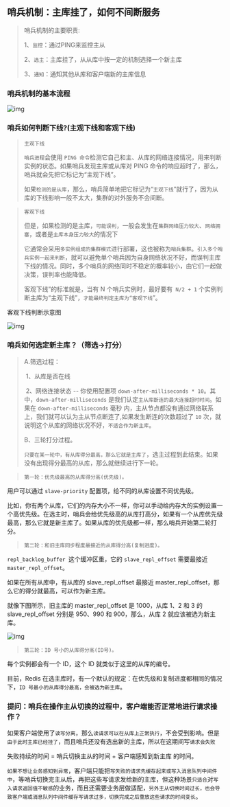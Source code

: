 ## 哨兵机制：主库挂了，如何不间断服务

> 哨兵机制的主要职责: 
>
> 1、`监控`：通过PING来监控主从 
>
> 2、`选主`：主库挂了，从从库中按一定的机制选择一个新主库 
>
> 3、`通知`：通知其他从库和客户端新的主库信息

### 哨兵机制的基本流程

![img](/redis/base/efcfa517d0f09d057be7da32a84cf2a1.jpg)

### 哨兵如何判断下线?(主观下线和客观下线)

> `主观下线`
>
> `哨兵进程`会使用 `PING 命令`检测它自己和主、从库的网络连接情况，用来判断实例的状态。如果哨兵发现主库或从库对 PING 命令的响应超时了，那么，哨兵就会先把它标记为“主观下线”。
>
> 如果`检测的是从库`，那么，哨兵简单地把它标记为“`主观下线`”就行了，因为从库的下线影响一般不太大，集群的对外服务不会间断。

> `客观下线`
>
> 但是，如果检测的是主库，`可能误判`，一般会发生在`集群网络压力较大`、`网络拥塞`，或者是`主库本身压力较大`的情况下
>
> 它通常会采用`多实例组成的集群模式`进行部署，这也被称为`哨兵集群`。`引入多个哨兵实例一起来判断`，就可以避免单个哨兵因为自身网络状况不好，而误判主库下线的情况。同时，多个哨兵的网络同时不稳定的概率较小，由它们一起做决策，误判率也能降低。
>
> 客观下线”的标准就是，当有 N 个哨兵实例时，最好要有` N/2 + 1` 个实例判断主库为“主观下线”，`才能最终判定主库为“客观下线`”。

客观下线判断示意图	

![img](/redis/base/1945703abf16ee14e2f7559873e4e60d-16328109273262.jpg)

### 哨兵如何选定新主库？（筛选->打分）

> A.筛选过程：
>
> ​     1、从库是否在线
>
> ​     2、网络连接状态 -- 你使用配置项 `down-after-milliseconds * 10`。其中，`down-after-milliseconds` 是我们认定`主从库断连的最大连接超时时间`。如果在 `down-after-milliseconds` 毫秒 内，主从节点都没有通过网络联系上，我们就可以认为主从节点断连了,如果发生断连的次数超过了 `10` 次，就说明这个从库的网络状况不好，`不适合作为新主库`。
>
> B、三轮打分过程。
>
> `只要在某一轮中，有从库得分最高，那么它就是主库了`，选主过程到此结束。如果没有出现得分最高的从库，那么就继续进行下一轮。

> `第一轮：优先级最高的从库得分高(优先级)。`

用户可以通过 `slave-priority` 配置项，给不同的从库设置不同优先级。

比如，你有两个从库，它们的内存大小不一样，你可以手动给内存大的实例设置一个高优先级。在选主时，哨兵会给优先级高的从库打高分，如果有一个从库优先级最高，那么它就是新主库了。如果从库的优先级都一样，那么哨兵开始第二轮打分。

> `第二轮：和旧主库同步程度最接近的从库得分高(复制进度)。`

`repl_backlog_buffer `这个缓冲区重，它的 `slave_repl_offset` 需要最接近 `master_repl_offset`。

如果在所有从库中，有从库的 slave_repl_offset 最接近 master_repl_offset，那么它的得分就最高，可以作为新主库。

就像下图所示，旧主库的 master_repl_offset 是 1000，从库 1、2 和 3 的 slave_repl_offset 分别是 950、990 和 900，那么，从库 2 就应该被选为新主库。

![img](/redis/base/626yy88853a2d15b5196b922367140df.jpg)

> `第三轮：ID 号小的从库得分高(ID号)。`

每个实例都会有一个 ID，这个 ID 就类似于这里的从库的编号。

目前，Redis 在选主库时，有一个默认的规定：在优先级和复制进度都相同的情况下，`ID 号最小的从库得分最高，会被选为新主库`。

### 提问：哨兵在操作主从切换的过程中，客户端能否正常地进行请求操作？

如果客户端使用了`读写分离`，那么`读请求可以在从库上正常执行`，不会受到影响。但是`由于此时主库已经挂了`，而且哨兵还没有选出新的主库，所以在这期间写`请求会失败`

失败持续的时间 = 哨兵切换主从的时间 + 客户端感知到新主库 的时间。

`如果不想让业务感知到异常`，客户端只能把`写失败的请求先缓存起来或写入消息队列中间件中`，等哨兵切换完主从后，再把这些写请求发给新的主库，但这种场景`只适合`对`写入请求返回值不敏感`的业务，而且还需要业务层做适配，`另外主从切换时间过长，也会导致客户端或消息队列中间件缓存写请求过多，切换完成之后重放这些请求的时间变长`。